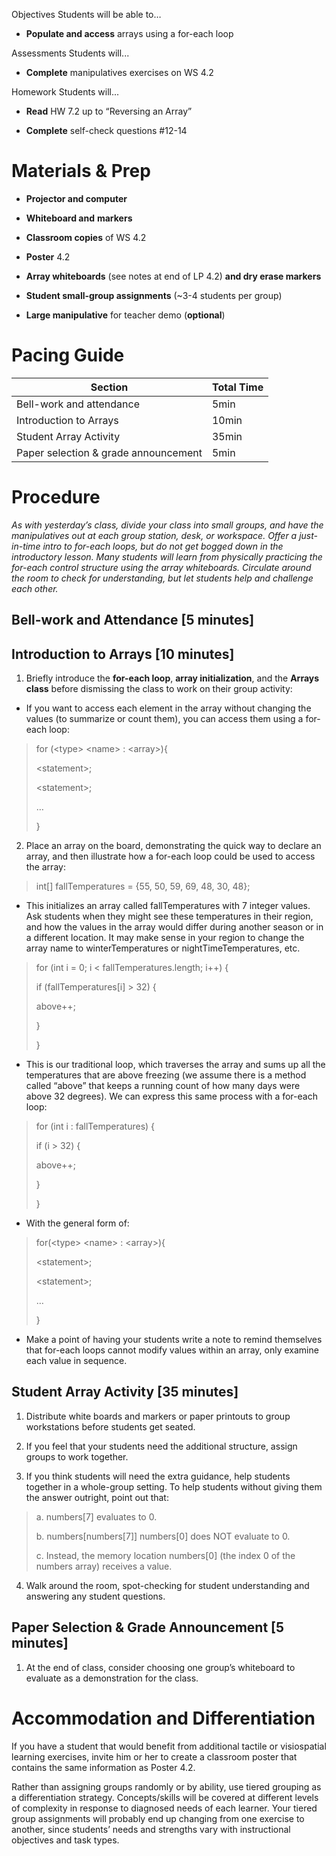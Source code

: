 Objectives Students will be able to…

-   **Populate and access** arrays using a for-each loop

Assessments Students will...

-   **Complete** manipulatives exercises on WS 4.2

Homework Students will...

-   **Read** HW 7.2 up to “Reversing an Array”

-   **Complete** self-check questions \#12-14

Materials & Prep
================

-   **Projector and computer**

-   **Whiteboard and** **markers**

-   **Classroom copies** of WS 4.2

-   **Poster** 4.2

-   **Array whiteboards** (see notes at end of LP 4.2) **and dry erase markers**

-   **Student small-group assignments** (~3-4 students per group)

-   **Large manipulative** for teacher demo (**optional**)

Pacing Guide
============

| Section                              | Total Time |
|--------------------------------------|------------|
| Bell-work and attendance             | 5min       |
| Introduction to Arrays               | 10min      |
| Student Array Activity               | 35min      |
| Paper selection & grade announcement | 5min       |

Procedure
=========

*As with yesterday’s class, divide your class into small groups, and have the manipulatives out at each group station, desk, or workspace. Offer a just-in-time intro to for-each loops, but do not get bogged down in the introductory lesson. Many students will learn from physically practicing the for-each control structure using the array whiteboards. Circulate around the room to check for understanding, but let students help and challenge each other.*

Bell-work and Attendance \[5 minutes\]
--------------------------------------

Introduction to Arrays \[10 minutes\]
-------------------------------------

1. Briefly introduce the **for-each loop**, **array initialization**, and the **Arrays class** before dismissing the class to work on their group activity:

-   If you want to access each element in the array without changing the values (to summarize or count them), you can access them using a for-each loop:

> for (&lt;type&gt; &lt;name&gt; : &lt;array&gt;){
>
> &lt;statement&gt;;
>
> &lt;statement&gt;;
>
> …
>
> }

2. Place an array on the board, demonstrating the quick way to declare an array, and then illustrate how a for-each loop could be used to access the array:

> int\[\] fallTemperatures = {55, 50, 59, 69, 48, 30, 48};

-   This initializes an array called fallTemperatures with 7 integer values. Ask students when they might see these temperatures in their region, and how the values in the array would differ during another season or in a different location. It may make sense in your region to change the array name to winterTemperatures or nightTimeTemperatures, etc.

> for (int i = 0; i &lt; fallTemperatures.length; i++) {
>
> if (fallTemperatures\[i\] &gt; 32) {
>
> above++;
>
> }
>
> }

-   This is our traditional loop, which traverses the array and sums up all the temperatures that are above freezing (we assume there is a method called “above” that keeps a running count of how many days were above 32 degrees). We can express this same process with a for-each loop:

> for (int i : fallTemperatures) {
>
> if (i &gt; 32) {
>
> above++;
>
> }
>
> }

-   With the general form of:

> for(&lt;type&gt; &lt;name&gt; : &lt;array&gt;){
>
> &lt;statement&gt;;
>
> &lt;statement&gt;;
>
> …
>
> }

-   Make a point of having your students write a note to remind themselves that for-each loops cannot modify values within an array, only examine each value in sequence.

Student Array Activity \[35 minutes\]
-------------------------------------

1. Distribute white boards and markers or paper printouts to group workstations before students get seated.

2. If you feel that your students need the additional structure, assign groups to work together.

3. If you think students will need the extra guidance, help students together in a whole-group setting. To help students without giving them the answer outright, point out that:

> a. numbers\[7\] evaluates to 0.
>
> b. numbers\[numbers\[7\]\] numbers\[0\] does NOT evaluate to 0.
>
> c. Instead, the memory location numbers\[0\] (the index 0 of the numbers array) receives a value.

4. Walk around the room, spot-checking for student understanding and answering any student questions.

Paper Selection & Grade Announcement \[5 minutes\]
--------------------------------------------------

1. At the end of class, consider choosing one group’s whiteboard to evaluate as a demonstration for the class.

Accommodation and Differentiation
=================================

If you have a student that would benefit from additional tactile or visiospatial learning exercises, invite him or her to create a classroom poster that contains the same information as Poster 4.2.

Rather than assigning groups randomly or by ability, use tiered grouping as a differentiation strategy. Concepts/skills will be covered at different levels of complexity in response to diagnosed needs of each learner. Your tiered group assignments will probably end up changing from one exercise to another, since students’ needs and strengths vary with instructional objectives and task types.
